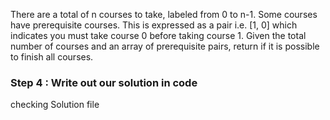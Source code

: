 There are a total of n courses to take, labeled from 0 to n-1.
Some courses have prerequisite courses. This is expressed as a pair i.e. [1, 0]
which indicates you must take course 0 before taking course 1.
Given the total number of courses and an array of prerequisite pairs, return if it is possible to finish all courses.

### Step 4 : Write out our solution in code
checking Solution file 